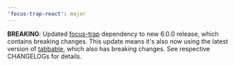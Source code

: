 ```yaml
---
'focus-trap-react': major
---
```


**BREAKING**: Updated [focus-trap](https://github.com/focus-trap/focus-trap/blob/master/CHANGELOG.md#600) dependency to new 6.0.0 release, which contains breaking changes. This update means it's also now using the latest version of [tabbable](https://github.com/focus-trap/tabbable/blob/master/CHANGELOG.md#500), which also has breaking changes. See respective CHANGELOGs for details.
